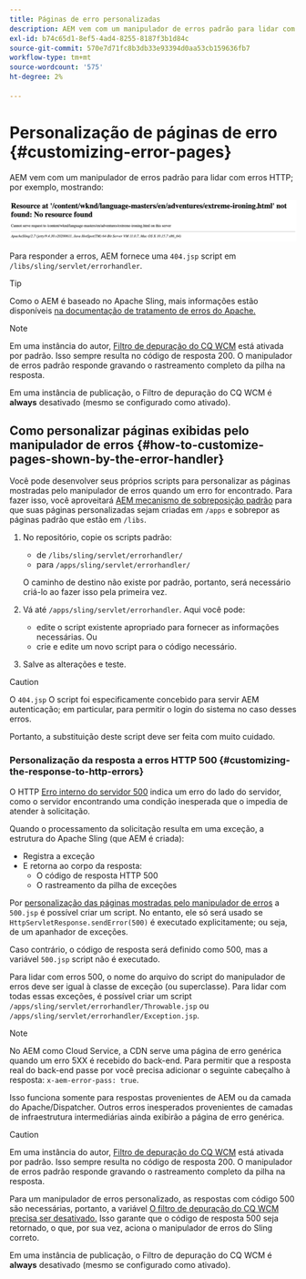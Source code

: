 ```yaml
---
title: Páginas de erro personalizadas
description: AEM vem com um manipulador de erros padrão para lidar com erros HTTP, que podem ser personalizados.
exl-id: b74c65d1-8ef5-4ad4-8255-8187f3b1d84c
source-git-commit: 570e7d71fc8b3db33e93394d0aa53cb159636fb7
workflow-type: tm+mt
source-wordcount: '575'
ht-degree: 2%

---
```


# Personalização de páginas de erro {#customizing-error-pages}

AEM vem com um manipulador de erros padrão para lidar com erros HTTP; por exemplo, mostrando:

![Mensagem de erro padrão](assets/error-message-standard.png)

Para responder a erros, AEM fornece uma `404.jsp` script em `/libs/sling/servlet/errorhandler`.

>[!TIP]
>
>Como o AEM é baseado no Apache Sling, mais informações estão disponíveis [na documentação de tratamento de erros do Apache.](https://sling.apache.org/documentation/the-sling-engine/errorhandling.html)

>[!NOTE]
>
>Em uma instância do autor, [Filtro de depuração do CQ WCM](/help/implementing/deploying/configuring-osgi.md) está ativada por padrão. Isso sempre resulta no código de resposta 200. O manipulador de erros padrão responde gravando o rastreamento completo da pilha na resposta.
>
>Em uma instância de publicação, o Filtro de depuração do CQ WCM é **always** desativado (mesmo se configurado como ativado).

## Como personalizar páginas exibidas pelo manipulador de erros {#how-to-customize-pages-shown-by-the-error-handler}

Você pode desenvolver seus próprios scripts para personalizar as páginas mostradas pelo manipulador de erros quando um erro for encontrado. Para fazer isso, você aproveitará [AEM mecanismo de sobreposição padrão](/help/implementing/developing/introduction/overlays.md) para que suas páginas personalizadas sejam criadas em `/apps` e sobrepor as páginas padrão que estão em `/libs`.

1. No repositório, copie os scripts padrão:

   * de `/libs/sling/servlet/errorhandler/`
   * para `/apps/sling/servlet/errorhandler/`

   O caminho de destino não existe por padrão, portanto, será necessário criá-lo ao fazer isso pela primeira vez.

1. Vá até `/apps/sling/servlet/errorhandler`. Aqui você pode:

   * edite o script existente apropriado para fornecer as informações necessárias. Ou
   * crie e edite um novo script para o código necessário.

1. Salve as alterações e teste.

>[!CAUTION]
>
>O `404.jsp` O script foi especificamente concebido para servir AEM autenticação; em particular, para permitir o login do sistema no caso desses erros.
>
>Portanto, a substituição deste script deve ser feita com muito cuidado.

### Personalização da resposta a erros HTTP 500 {#customizing-the-response-to-http-errors}

O HTTP [Erro interno do servidor 500](https://www.w3.org/Protocols/rfc2616/rfc2616-sec10.html) indica um erro do lado do servidor, como o servidor encontrando uma condição inesperada que o impedia de atender à solicitação.

Quando o processamento da solicitação resulta em uma exceção, a estrutura do Apache Sling (que AEM é criada):

* Registra a exceção
* E retorna ao corpo da resposta:
   * O código de resposta HTTP 500
   * O rastreamento da pilha de exceções

Por [personalização das páginas mostradas pelo manipulador de erros](#how-to-customize-pages-shown-by-the-error-handler) a `500.jsp` é possível criar um script. No entanto, ele só será usado se `HttpServletResponse.sendError(500)` é executado explicitamente; ou seja, de um apanhador de exceções.

Caso contrário, o código de resposta será definido como 500, mas a variável `500.jsp` script não é executado.

Para lidar com erros 500, o nome do arquivo do script do manipulador de erros deve ser igual à classe de exceção (ou superclasse). Para lidar com todas essas exceções, é possível criar um script `/apps/sling/servlet/errorhandler/Throwable.jsp` ou `/apps/sling/servlet/errorhandler/Exception.jsp`.

>[!NOTE]
>
>No AEM como Cloud Service, a CDN serve uma página de erro genérica quando um erro 5XX é recebido do back-end. Para permitir que a resposta real do back-end passe por você precisa adicionar o seguinte cabeçalho à resposta: `x-aem-error-pass: true`.
>
>Isso funciona somente para respostas provenientes de AEM ou da camada do Apache/Dispatcher. Outros erros inesperados provenientes de camadas de infraestrutura intermediárias ainda exibirão a página de erro genérica.

>[!CAUTION]
>
>Em uma instância do autor, [Filtro de depuração do CQ WCM](/help/implementing/deploying/configuring-osgi.md) está ativada por padrão. Isso sempre resulta no código de resposta 200. O manipulador de erros padrão responde gravando o rastreamento completo da pilha na resposta.
>
>Para um manipulador de erros personalizado, as respostas com código 500 são necessárias, portanto, a variável [O filtro de depuração do CQ WCM precisa ser desativado.](/help/implementing/deploying/configuring-osgi.md) Isso garante que o código de resposta 500 seja retornado, o que, por sua vez, aciona o manipulador de erros do Sling correto.
>
>Em uma instância de publicação, o Filtro de depuração do CQ WCM é **always** desativado (mesmo se configurado como ativado).

